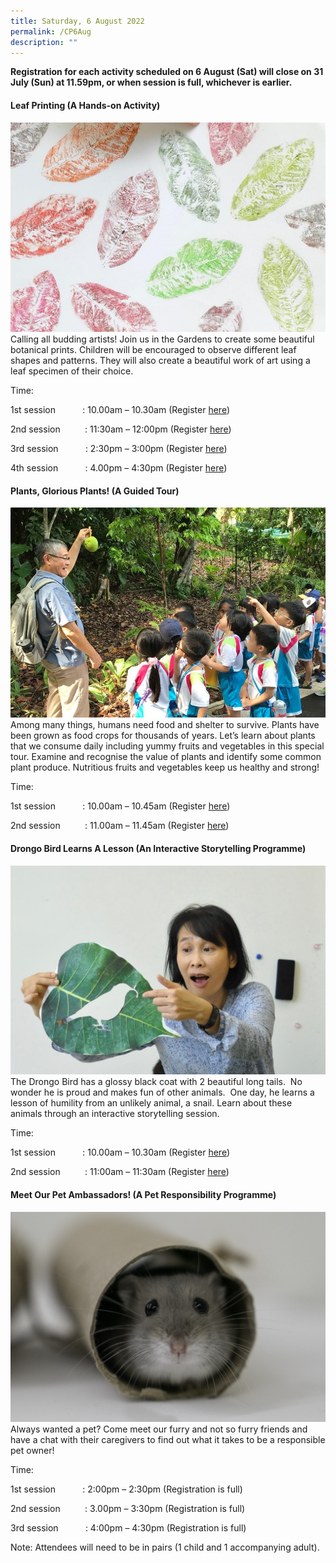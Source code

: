 ```yaml
---
title: Saturday, 6 August 2022
permalink: /CP6Aug
description: ""
---
```

**Registration for each activity scheduled on 6 August (Sat) will close on 31 July (Sun) at 11.59pm, or when session is full, whichever is earlier.**

#### **Leaf Printing (A Hands-on Activity)**
![](/images/Children's%20Acitivities%202/30Jul_6Jul_9Aug_leafprinting.jpg)
Calling all budding artists! Join us in the Gardens to create some beautiful botanical prints. Children will be encouraged to observe different leaf shapes and patterns. They will also create a beautiful work of art using a leaf specimen of their choice.

Time:     

1st session           : 10.00am – 10.30am (Register [here](https://www.nparks.gov.sg/activities/events-and-workshops/2022/8/leaf-printing_6-aug-10am-session-1))

2nd session          : 11:30am – 12:00pm (Register [here](https://www.nparks.gov.sg/activities/events-and-workshops/2022/8/leaf-printing_6-aug-1130am-session-2))

3rd session           : 2:30pm – 3:00pm (Register [here](https://www.nparks.gov.sg/activities/events-and-workshops/2022/8/leaf-printing_6-aug-230pm-session-3))

4th session           : 4.00pm – 4:30pm (Register [here](https://www.nparks.gov.sg/activities/events-and-workshops/2022/8/leaf-printing_6-aug-4pm-session-4))

#### **Plants, Glorious Plants! (A Guided Tour)**
![](/images/Children's%20Acitivities%202/6Aug_Plantsgloriousplants.jpg)
Among many things, humans need food and shelter to survive. Plants have been grown as food crops for thousands of years. Let’s learn about plants that we consume daily including yummy fruits and vegetables in this special tour. Examine and recognise the value of plants and identify some common plant produce. Nutritious fruits and vegetables keep us healthy and strong!

Time:     

1st session           : 10.00am – 10.45am (Register [here](https://www.nparks.gov.sg/activities/events-and-workshops/2022/8/plants,-glorious-plants!_6-aug-10am-session-1))

2nd session          : 11.00am – 11.45am (Register [here](https://www.nparks.gov.sg/activities/events-and-workshops/2022/8/plants,-glorious-plants!_6-aug-11am-session-2))

#### **Drongo Bird Learns A Lesson (An Interactive Storytelling Programme)**
![](/images/Children's%20Acitivities%202/6Aug_drongobird_9Aug_legendofthelittlesunbird.jpg)
The Drongo Bird has a glossy black coat with 2 beautiful long tails.  No wonder he is proud and makes fun of other animals.  One day, he learns a lesson of humility from an unlikely animal, a snail. Learn about these animals through an interactive storytelling session.

Time:     

1st session           : 10.00am – 10.30am (Register [here](https://www.nparks.gov.sg/activities/events-and-workshops/2022/8/drongo-bird-learns-a-lesson_6-aug-10am-session-1))

2nd session          : 11:00am – 11:30am (Register [here](https://www.nparks.gov.sg/activities/events-and-workshops/2022/8/drongo-bird-learns-a-lesson_6-aug-11am-session-2))

#### **Meet Our Pet Ambassadors! (A Pet Responsibility Programme)**
![](/images/Children's%20Acitivities%202/6Aug_meetourpetambassadors.png)
Always wanted a pet? Come meet our furry and not so furry friends and have a chat with their caregivers to find out what it takes to be a responsible pet owner!

Time:     

1st session           : 2:00pm – 2:30pm (Registration is full)

2nd session          : 3.00pm – 3:30pm (Registration is full)

3rd session           : 4:00pm – 4:30pm (Registration is full)

Note: Attendees will need to be in pairs (1 child and 1 accompanying adult).